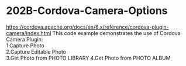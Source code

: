# 202B-Cordova-Camera-Options
https://cordova.apache.org/docs/en/6.x/reference/cordova-plugin-camera/index.html
This code example demonstrates the use of Cordova Camera Plugin:  
1.Capture Photo  
2.Capture Editable Photo  
3.Get Photo from PHOTO LIBRARY
4.Get Photo from PHOTO ALBUM

